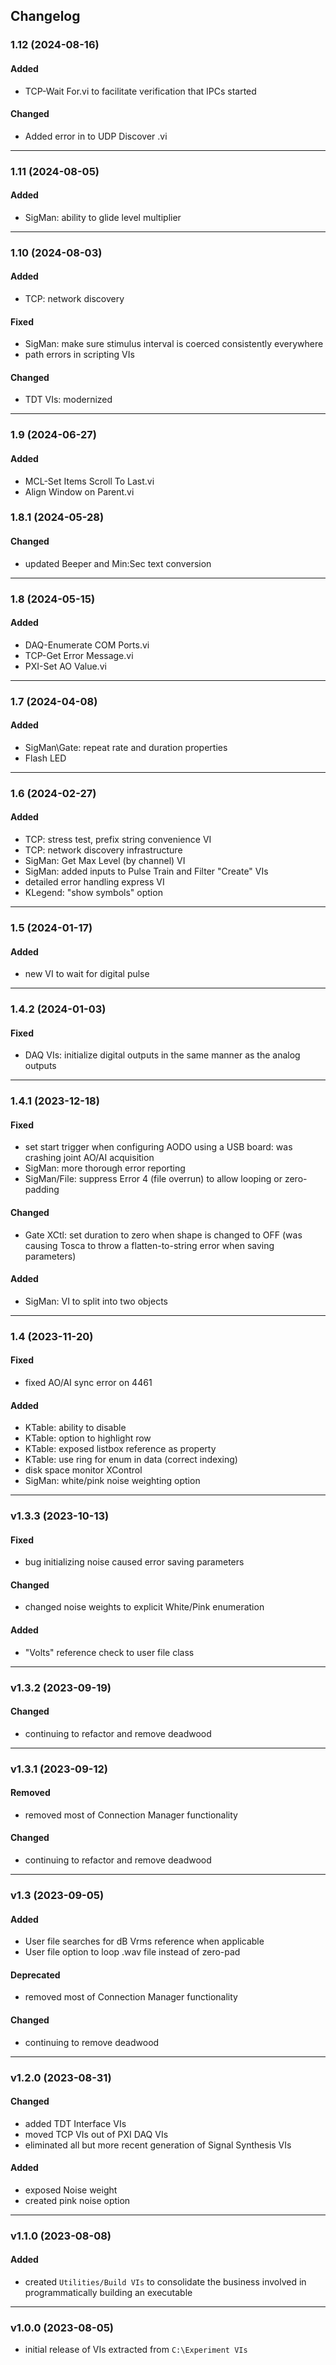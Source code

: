 ## Changelog

### 1.12 (2024-08-16)
#### Added 
- TCP-Wait For.vi to facilitate verification that IPCs started
#### Changed
- Added error in to UDP Discover .vi

---

### 1.11 (2024-08-05)
#### Added
- SigMan: ability to glide level multiplier

---

### 1.10 (2024-08-03)
#### Added
- TCP: network discovery
#### Fixed
- SigMan: make sure stimulus interval is coerced consistently everywhere
- path errors in scripting VIs
#### Changed
- TDT VIs: modernized

---

### 1.9 (2024-06-27)
#### Added
- MCL-Set Items Scroll To Last.vi
- Align Window on Parent.vi

### 1.8.1 (2024-05-28)
#### Changed
- updated Beeper and Min:Sec text conversion

---

### 1.8 (2024-05-15)
#### Added
- DAQ-Enumerate COM Ports.vi
- TCP-Get Error Message.vi
- PXI-Set AO Value.vi

---

### 1.7 (2024-04-08)
#### Added
- SigMan\Gate: repeat rate and duration properties
- Flash LED

---

### 1.6 (2024-02-27)
#### Added
- TCP: stress test, prefix string convenience VI
- TCP: network discovery infrastructure
- SigMan: Get Max Level (by channel) VI
- SigMan: added inputs to Pulse Train and Filter "Create" VIs
- detailed error handling express VI
- KLegend: "show symbols" option

---

### 1.5 (2024-01-17)
#### Added
- new VI to wait for digital pulse

---

### 1.4.2 (2024-01-03)
#### Fixed
- DAQ VIs: initialize digital outputs in the same manner as the analog outputs

---

### 1.4.1 (2023-12-18)
#### Fixed
- set start trigger when configuring AODO using a USB board: was crashing joint AO/AI acquisition
- SigMan: more thorough error reporting
- SigMan/File: suppress Error 4 (file overrun) to allow looping or zero-padding
#### Changed
- Gate XCtl: set duration to zero when shape is changed to OFF (was causing Tosca to throw a flatten-to-string error when saving parameters)

#### Added
- SigMan: VI to split into two objects

---

### 1.4 (2023-11-20)

#### Fixed
- fixed AO/AI sync error on 4461
#### Added
- KTable: ability to disable
- KTable: option to highlight row
- KTable: exposed listbox reference as property
- KTable: use ring for enum in data (correct indexing)
- disk space monitor XControl
- SigMan: white/pink noise weighting option

---

### v1.3.3 (2023-10-13)
#### Fixed

- bug initializing noise caused error saving parameters

#### Changed

- changed noise weights to explicit White/Pink enumeration

#### Added
- "Volts" reference check to user file class

---

### v1.3.2 (2023-09-19)

#### Changed
- continuing to refactor and remove deadwood

---

### v1.3.1 (2023-09-12)

#### Removed
- removed most of Connection Manager functionality

#### Changed
- continuing to refactor and remove deadwood

---

### v1.3 (2023-09-05)

#### Added
- User file searches for dB Vrms reference when applicable
- User file option to loop .wav file instead of zero-pad

#### Deprecated
- removed most of Connection Manager functionality

#### Changed
- continuing to remove deadwood

---

### v1.2.0 (2023-08-31)

#### Changed
- added TDT Interface VIs
- moved TCP VIs out of PXI DAQ VIs
- eliminated all but more recent generation of Signal Synthesis VIs

#### Added
- exposed Noise weight
- created pink noise option

---

### v1.1.0 (2023-08-08)
  
#### Added
- created `Utilities/Build VIs` to consolidate the business involved in programmatically building an executable
  
---

### v1.0.0 (2023-08-05)
  
- initial release of VIs extracted from `C:\Experiment VIs`

